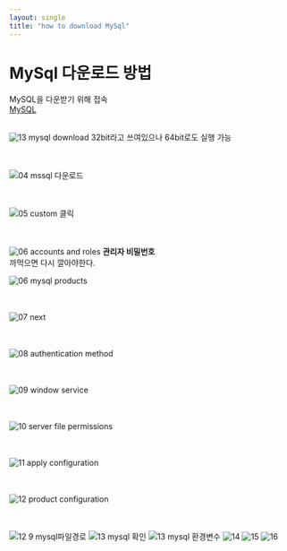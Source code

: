 ```yaml
---
layout: single
title: "how to download MySql"
---
```


# MySql 다운로드 방법

MySQL을 다운받기 위해 접속<br/>
[MySQL](https://dev.mysql.com/downloads/installer/)
<br/><br/>

![13  mysql download](https://github.com/ojinga32/ojinga32.github.io/assets/133554766/cc3eacc0-391c-4bdb-ab24-4b8ae674b3de)
32bit라고 쓰여있으나 64bit로도 실행 가능 <br/><br/><br/>

![04  mssql 다운로드](https://github.com/ojinga32/ojinga32.github.io/assets/133554766/91833574-6641-40e0-81d7-715e71209a1f)
<br/><br/><br/>

![05  custom 클릭](https://github.com/ojinga32/ojinga32.github.io/assets/133554766/707fd714-9a12-4193-b94e-ef2d4f05e3b6)
<br/><br/><br/>

![06  accounts and roles](https://github.com/ojinga32/ojinga32.github.io/assets/133554766/617b503c-2a84-42ab-ac54-0b9de2a8b59a)
**관리자 비밀번호** <br/>
까먹으면 다시 깔아야한다.

![06  mysql products](https://github.com/ojinga32/ojinga32.github.io/assets/133554766/6f742882-eb36-414e-b3f7-f7e9ee4f4105)
<br/><br/><br/>

![07 next](https://github.com/ojinga32/ojinga32.github.io/assets/133554766/8cc0a695-f576-4c01-8bbb-9f0aa20db957)
<br/><br/><br/>

![08 authentication method](https://github.com/ojinga32/ojinga32.github.io/assets/133554766/76477184-6166-4962-9feb-1db6b75a958f)
<br/><br/><br/>

![09 window service](https://github.com/ojinga32/ojinga32.github.io/assets/133554766/33ebe7ca-7926-4e97-be7e-570e08e3dbf6)
<br/><br/><br/>

![10 server file permissions](https://github.com/ojinga32/ojinga32.github.io/assets/133554766/237b9d2d-3dd3-4945-b68a-1ee5b78dca76)
<br/><br/><br/>

![11  apply configuration](https://github.com/ojinga32/ojinga32.github.io/assets/133554766/336ab9db-8a28-4c7e-9702-553fabb215d7)
<br/><br/><br/>

![12  product configuration](https://github.com/ojinga32/ojinga32.github.io/assets/133554766/cefe78ee-bbff-4eb1-ac2d-658d0d612914)
<br/><br/><br/>

![12 9  mysql파일경로](https://github.com/ojinga32/ojinga32.github.io/assets/133554766/15dcd8a7-2d04-4c76-8ca5-a9108efebe5b)
![13  mysql 확인](https://github.com/ojinga32/ojinga32.github.io/assets/133554766/bd53c22d-5e25-4c02-a832-dc9ca5c202dd)
![13 mysql 환경변수](https://github.com/ojinga32/ojinga32.github.io/assets/133554766/4eff52b7-2ddb-41e4-88c7-5bd61b8a2c52)
![14](https://github.com/ojinga32/ojinga32.github.io/assets/133554766/d05c5d42-0ca5-4798-afd2-a3d76611263f)
![15](https://github.com/ojinga32/ojinga32.github.io/assets/133554766/ffdd5776-c283-4844-a5a5-e51d345ee3d1)
![16](https://github.com/ojinga32/ojinga32.github.io/assets/133554766/da35615e-d84d-4939-b3cf-404cbaa6010d)

